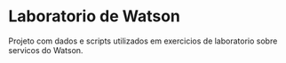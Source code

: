 Laboratorio de Watson
=====================

Projeto com dados e scripts utilizados em exercicios de laboratorio sobre servicos do Watson.

